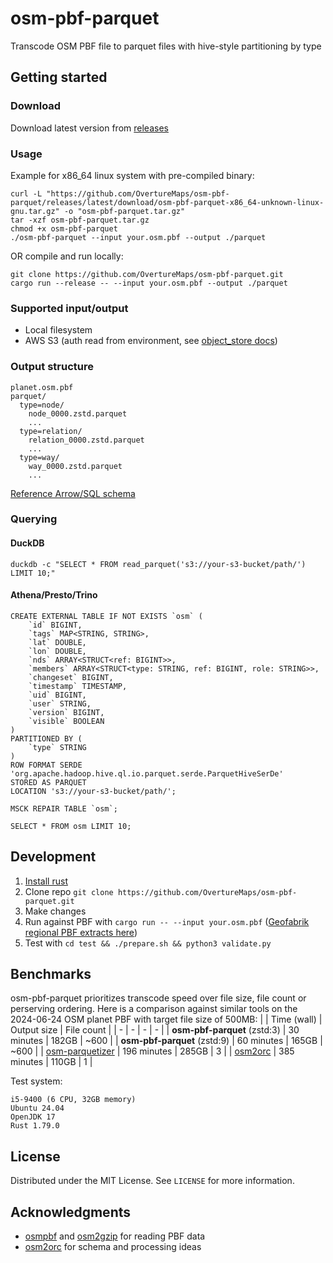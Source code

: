# osm-pbf-parquet
Transcode OSM PBF file to parquet files with hive-style partitioning by type

## Getting started

### Download
Download latest version from [releases](https://github.com/OvertureMaps/osm-pbf-parquet/releases)

### Usage
Example for x86_64 linux system with pre-compiled binary:
```
curl -L "https://github.com/OvertureMaps/osm-pbf-parquet/releases/latest/download/osm-pbf-parquet-x86_64-unknown-linux-gnu.tar.gz" -o "osm-pbf-parquet.tar.gz"
tar -xzf osm-pbf-parquet.tar.gz
chmod +x osm-pbf-parquet
./osm-pbf-parquet --input your.osm.pbf --output ./parquet
```

OR compile and run locally:
```
git clone https://github.com/OvertureMaps/osm-pbf-parquet.git
cargo run --release -- --input your.osm.pbf --output ./parquet
```

### Supported input/output
- Local filesystem
- AWS S3 (auth read from environment, see [object_store docs](https://docs.rs/object_store/latest/object_store/aws/struct.AmazonS3Builder.html))

### Output structure
```
planet.osm.pbf
parquet/
  type=node/
    node_0000.zstd.parquet
    ...
  type=relation/
    relation_0000.zstd.parquet
    ...
  type=way/
    way_0000.zstd.parquet
    ...
```
[Reference Arrow/SQL schema](https://github.com/OvertureMaps/osm-pbf-parquet/blob/main/src/osm_arrow.rs)

### Querying

#### DuckDB
```
duckdb -c "SELECT * FROM read_parquet('s3://your-s3-bucket/path/') LIMIT 10;"
```

#### Athena/Presto/Trino
```
CREATE EXTERNAL TABLE IF NOT EXISTS `osm` (
    `id` BIGINT,
    `tags` MAP<STRING, STRING>,
    `lat` DOUBLE,
    `lon` DOUBLE,
    `nds` ARRAY<STRUCT<ref: BIGINT>>,
    `members` ARRAY<STRUCT<type: STRING, ref: BIGINT, role: STRING>>,
    `changeset` BIGINT,
    `timestamp` TIMESTAMP,
    `uid` BIGINT,
    `user` STRING,
    `version` BIGINT,
    `visible` BOOLEAN
)
PARTITIONED BY (
    `type` STRING
)
ROW FORMAT SERDE 'org.apache.hadoop.hive.ql.io.parquet.serde.ParquetHiveSerDe'
STORED AS PARQUET
LOCATION 's3://your-s3-bucket/path/';

MSCK REPAIR TABLE `osm`;

SELECT * FROM osm LIMIT 10;
```

## Development
1. [Install rust](https://www.rust-lang.org/tools/install)
2. Clone repo `git clone https://github.com/OvertureMaps/osm-pbf-parquet.git`
3. Make changes
4. Run against PBF with `cargo run -- --input your.osm.pbf` ([Geofabrik regional PBF extracts here](https://download.geofabrik.de/))
5. Test with `cd test && ./prepare.sh && python3 validate.py`


## Benchmarks
osm-pbf-parquet prioritizes transcode speed over file size, file count or perserving ordering. Here is a comparison against similar tools on the 2024-06-24 OSM planet PBF with target file size of 500MB:
| | Time (wall) | Output size | File count |
| - | - | - | - |
| **osm-pbf-parquet** (zstd:3) | 30 minutes | 182GB | ~600 |
| **osm-pbf-parquet** (zstd:9) | 60 minutes | 165GB | ~600 |
| [osm-parquetizer](https://github.com/adrianulbona/osm-parquetizer) | 196 minutes | 285GB | 3 |
| [osm2orc](https://github.com/mojodna/osm2orc) | 385 minutes | 110GB | 1 |

Test system:
```
i5-9400 (6 CPU, 32GB memory)
Ubuntu 24.04
OpenJDK 17
Rust 1.79.0
```


## License
Distributed under the MIT License. See `LICENSE` for more information.

## Acknowledgments
* [osmpbf](https://github.com/b-r-u/osmpbf) and [osm2gzip](https://github.com/b-r-u/osm2gzip) for reading PBF data
* [osm2orc](https://github.com/mojodna/osm2orc) for schema and processing ideas
